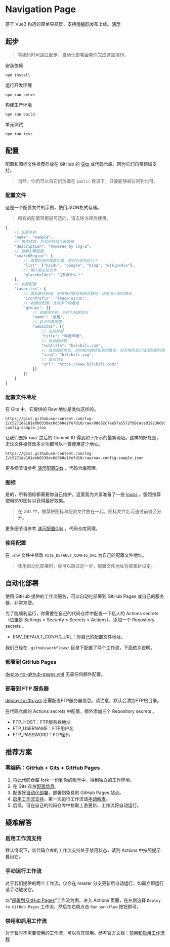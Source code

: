 # Navigation Page

基于 Vue3 构造的简单导航页，支持[零编码](#推荐方案)发布上线。[演示](https://log-z.github.io/nav)

## 起步

> 零编码时可跳过起步，自动化部署会帮你完成这些操作。

安装依赖
```
npm install
```

运行开发环境
```
npm run serve
```

构建生产环境
```
npm run build
```

单元测试
```
npm run test
```

## 配置
配置和图标文件推荐存放在 GitHub 的 [Gits](https://gist.github.com/) 或代码仓库，因为它们自带跨域支持。
> 当然，你仍可以将它们放置在 `public` 目录下，只要能够被访问到也可。

### 配置文件
这是一个配置文件的示例，使用JSON格式存储。
> 所有的配置项都是可选的，请去除注释后使用。
```javascript
{
    // 配置名称
    "name": "sample",
    // 描述信息，将显示在网页最底部
    "description": "Powered by log-Z",
    // 搜索引擎配置
    "searchEngine": {
        // 需要启用的搜索引擎，暂时只支持这几个
        "list": ["baidu", "google", "bing", "wikipedia"],
        // 输入框占位文本
        "placeholder": "👴来点什么？"
    },
    // 收藏配置
    "favorites": {
        // 图标路径前缀，支持相对路径和绝对路径，这里演示相对路径
        "iconPrefix": "image:wicon:",
        // 收藏组配置，支持多个收藏组
        "groups": [{
            // 收藏组名称，将作为标题显示
            "name": "常用",
            // 站点列表配置
            "websites": [{
                // 站点标题
                "title": "哔哩哔哩",
                // 站点副标题
                "subtitle": "bilibili.com",
                // 站点图标地址，支持相对路径和绝对路径，若忽略则显示站点标题的第一个字
                "icon": "bilibili.svg",
                // 站点地址
                "url": "https://www.bilibili.com/"
            }]
        }]
    }
}
```

### 配置文件地址
在 Gits 中，它提供的 Raw 地址是类似这样的。
```
https://gist.githubusercontent.com/log-Z/c5271da181ebb0338ec8d360e1fe7d10/raw/08d82c7ae57a5572f98caced192366920788c8e0/nav-config-sample.json
```

让我们去掉 `raw/` 之后的 Commit ID 得到如下所示的最新地址。这样的好处是，无论文件被修改多少次都可以一直使用这个地址。
```
https://gist.githubusercontent.com/log-Z/c5271da181ebb0338ec8d360e1fe7d10/raw/nav-config-sample.json
```

更多细节请参考 [演示配置Gits](https://gist.github.com/log-Z/c5271da181ebb0338ec8d360e1fe7d10) ，代码仓库同理。

### 图标
是的，所有图标都需要你自己维护，这里我为大家准备了一些 [logos](https://github.com/log-Z/logos) 。强烈推荐使用SVG图片以获得最好效果。

> 在 Gits 中，推荐把图标和配置文件放在一起，图标文件名可通过前缀区分开。

更多细节请参考 [演示配置Gits](https://gist.github.com/log-Z/c5271da181ebb0338ec8d360e1fe7d10) ，代码仓库同理。

### 使用配置
在 `.env` 文件中修改 `VITE_DEFAULT_CONFIG_URL` 为自己的配置文件地址。

> 使用自动化部署时，你可以跳过这一步，配置文件地址将被重新设定。

## 自动化部署
使用 GitHub 提供的工作流服务，可以自动化部署到 GitHub Pages 或自己的服务器，非常方便。

为了能顺利运行，你需要在自己的代码仓库中配置一下私人的 Actions secrets（位置是 Settings > Security > Secrets > Actions），添加一个 Repository secrets 。
- ENV_DEFAULT_CONFIG_URL：你自己的配置文件地址。

我们已经在 `.github/workflows/` 目录下配置了两个工作流，下面依次说明。

### 部署到 GitHub Pages
[deploy-to-github-pages.yml](.github/workflows/deploy-to-github-pages.yml) 无需任何额外配置。

### 部署到 FTP 服务器
[deploy-to-ftp.yml](.github/workflows/deploy-to-ftp.yml) 还需配置FTP服务器信息。请注意，默认会清空FTP根目录。

在代码仓库的 Actions secrets 中配置，额外添加三个 Repository secrets 。
- FTP_HOST：FTP服务器地址
- FTP_USERNAME：FTP用户名
- FTP_PASSWORD：FTP密码

## 推荐方案

### 零编码：GitHub + Gits + GitHub Pages
1. 将此代码仓库 fork 一份到你的账号中，得到独立的工作环境。
2. 在 Gits 存放[配置信息](#配置)。
3. 配置好[自动化部署](#自动化部署)，部署到免费的 GitHub Pages 站点。
4. [启用工作流支持](#启用工作流支持)，第一次运行工作流请[手动触发](#手动运行工作流)。
5. 后续，可在自己的代码仓库中拉取上游更新，工作流将自动运行。

## 疑难解答
### 启用工作流支持
默认情况下，新代码仓库的工作流支持处于禁用状态，请到 Actions 中按照提示启用它。

### 手动运行工作流
对于我们提供的两个工作流，仅会在 master 分支更新后自动运行，如需立即运行请手动触发它。

以“[部署到 GitHub Pages](#部署到-github-pages)”工作流为例。进入 Actions 页面，在左侧选择 `Deploy to GitHub Pages` 工作流，然后在右侧点击 `Run workflow` 按钮即可。

### 禁用和启用工作流
对于暂时不需要使用的工作流，可以将其禁用。参考官方文档：[禁用和启用工作流程](https://docs.github.com/cn/actions/managing-workflow-runs/disabling-and-enabling-a-workflow)